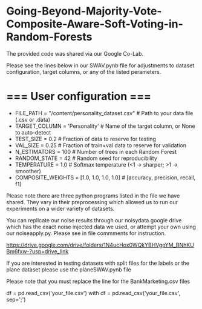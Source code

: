 # Going-Beyond-Majority-Vote-Composite-Aware-Soft-Voting-in-Random-Forests

The provided code was shared via our Google Co-Lab.

Please see the lines below in our SWAV.pynb file for adjustments to dataset configuration, target columns, or any of the listed perameters.

# === User configuration ===
* FILE_PATH = "/content/personality_dataset.csv"  # Path to your data file (.csv or .data)
* TARGET_COLUMN = 'Personality'          # Name of the target column, or None to auto-detect
* TEST_SIZE = 0.2                    # Fraction of data to reserve for testing
* VAL_SIZE = 0.25                    # Fraction of train+val data to reserve for validation
* N_ESTIMATORS = 100                 # Number of trees in each Random Forest
* RANDOM_STATE = 42                  # Random seed for reproducibility
* TEMPERATURE = 1.0                  # Softmax temperature (<1 -> sharper; >1 -> smoother)
* COMPOSITE_WEIGHTS = [1.0, 1.0, 1.0, 1.0]  # [accuracy, precision, recall, f1]

Please note there are three python programs listed in the file we have shared. They vary in their preprocessing which allowed us to run our experiments on a wider variety of datasets.


You can replicate our noise results through our noisydata google drive which has the exact noise injected data we used, or attempt your own using our noiseapply.py. Please see in file commments for instruction.

https://drive.google.com/drive/folders/1N4ucHox0WQkYBHVgoYM_BNhKUBm6fxw-?usp=drive_link

If you are interested in testing datasets with split files for the labels or the plane dataset please use the planeSWAV.pynb file

Please note that you must replace the line for the BankMarketing.csv files

df = pd.read_csv('your_file.csv')
with
df = pd.read_csv('your_file.csv', sep=';')
